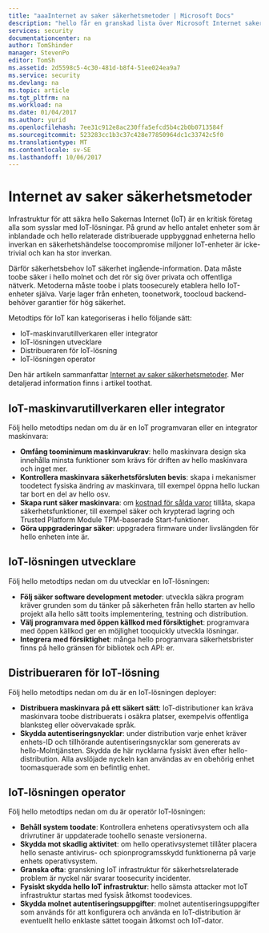 ```yaml
---
title: "aaaInternet av saker säkerhetsmetoder | Microsoft Docs"
description: "hello får en granskad lista över Microsoft Internet saker säkerhetsmetoder och allmänna rekommendationer."
services: security
documentationcenter: na
author: TomShinder
manager: StevenPo
editor: TomSh
ms.assetid: 2d5598c5-4c30-481d-b8f4-51ee024ea9a7
ms.service: security
ms.devlang: na
ms.topic: article
ms.tgt_pltfrm: na
ms.workload: na
ms.date: 01/04/2017
ms.author: yurid
ms.openlocfilehash: 7ee31c912e8ac230ffa5efcd5b4c2b0b0713584f
ms.sourcegitcommit: 523283cc1b3c37c428e77850964dc1c33742c5f0
ms.translationtype: MT
ms.contentlocale: sv-SE
ms.lasthandoff: 10/06/2017
---
```

# <a name="internet-of-things-security-best-practices"></a>Internet av saker säkerhetsmetoder
Infrastruktur för att säkra hello Sakernas Internet (IoT) är en kritisk företag alla som sysslar med IoT-lösningar. På grund av hello antalet enheter som är inblandade och hello relaterade distribuerade uppbyggnad enheterna hello inverkan en säkerhetshändelse toocompromise miljoner IoT-enheter är icke-trivial och kan ha stor inverkan.

Därför säkerhetsbehov IoT säkerhet ingående-information. Data måste toobe säker i hello molnet och det rör sig över privata och offentliga nätverk. Metoderna måste toobe i plats toosecurely etablera hello IoT-enheter själva. Varje lager från enheten, toonetwork, toocloud backend-behöver garantier för hög säkerhet.

Metodtips för IoT kan kategoriseras i hello följande sätt:

* IoT-maskinvarutillverkaren eller integrator
* IoT-lösningen utvecklare
* Distribueraren för IoT-lösning
* IoT-lösningen operator

Den här artikeln sammanfattar [Internet av saker säkerhetsmetoder](../iot-suite/iot-security-best-practices.md). Mer detaljerad information finns i artikel toothat.

## <a name="iot-hardware-manufacturer-or-integrator"></a>IoT-maskinvarutillverkaren eller integrator
Följ hello metodtips nedan om du är en IoT programvaran eller en integrator maskinvara:

* **Omfång toominimum maskinvarukrav**: hello maskinvara design ska innehålla minsta funktioner som krävs för driften av hello maskinvara och inget mer. 
* **Kontrollera maskinvara säkerhetsförsluten bevis**: skapa i mekanismer toodetect fysiska ändring av maskinvara, till exempel öppna hello luckan tar bort en del av hello osv. 
* **Skapa runt säker maskinvara**: om [kostnad för sålda varor](https://en.wikipedia.org/wiki/Cost_of_goods_sold) tillåta, skapa säkerhetsfunktioner, till exempel säker och krypterad lagring och Trusted Platform Module TPM-baserade Start-funktioner.
* **Göra uppgraderingar säker**: uppgradera firmware under livslängden för hello enheten inte är.

## <a name="iot-solution-developer"></a>IoT-lösningen utvecklare
Följ hello metodtips nedan om du utvecklar en IoT-lösningen:

* **Följ säker software development metoder**: utveckla säkra program kräver grunden som du tänker på säkerheten från hello starten av hello projekt alla hello sätt tooits implementering, testning och distribution.
* **Välj programvara med öppen källkod med försiktighet**: programvara med öppen källkod ger en möjlighet tooquickly utveckla lösningar.
* **Integrera med försiktighet**: många hello programvara säkerhetsbrister finns på hello gränsen för bibliotek och API: er. 

## <a name="iot-solution-deployer"></a>Distribueraren för IoT-lösning
Följ hello metodtips nedan om du är en IoT-lösningen deployer:

* **Distribuera maskinvara på ett säkert sätt**: IoT-distributioner kan kräva maskinvara toobe distribuerats i osäkra platser, exempelvis offentliga blanksteg eller oövervakade språk.
* **Skydda autentiseringsnycklar**: under distribution varje enhet kräver enhets-ID och tillhörande autentiseringsnycklar som genererats av hello-Molntjänsten. Skydda de här nycklarna fysiskt även efter hello-distribution. Alla avslöjade nyckeln kan användas av en obehörig enhet toomasquerade som en befintlig enhet.

## <a name="iot-solution-operator"></a>IoT-lösningen operator
Följ hello metodtips nedan om du är operatör IoT-lösningen:

* **Behåll system toodate**: Kontrollera enhetens operativsystem och alla drivrutiner är uppdaterade toohello senaste versionerna. 
* **Skydda mot skadlig aktivitet**: om hello operativsystemet tillåter placera hello senaste antivirus- och spionprogramsskydd funktionerna på varje enhets operativsystem. 
* **Granska ofta**: granskning IoT infrastruktur för säkerhetsrelaterade problem är nyckel när svarar toosecurity incidenter.
* **Fysiskt skydda hello IoT infrastruktur**: hello sämsta attacker mot IoT infrastruktur startas med fysisk åtkomst toodevices.
* **Skydda molnet autentiseringsuppgifter**: molnet autentiseringsuppgifter som används för att konfigurera och använda en IoT-distribution är eventuellt hello enklaste sättet toogain åtkomst och IoT-dator. 

